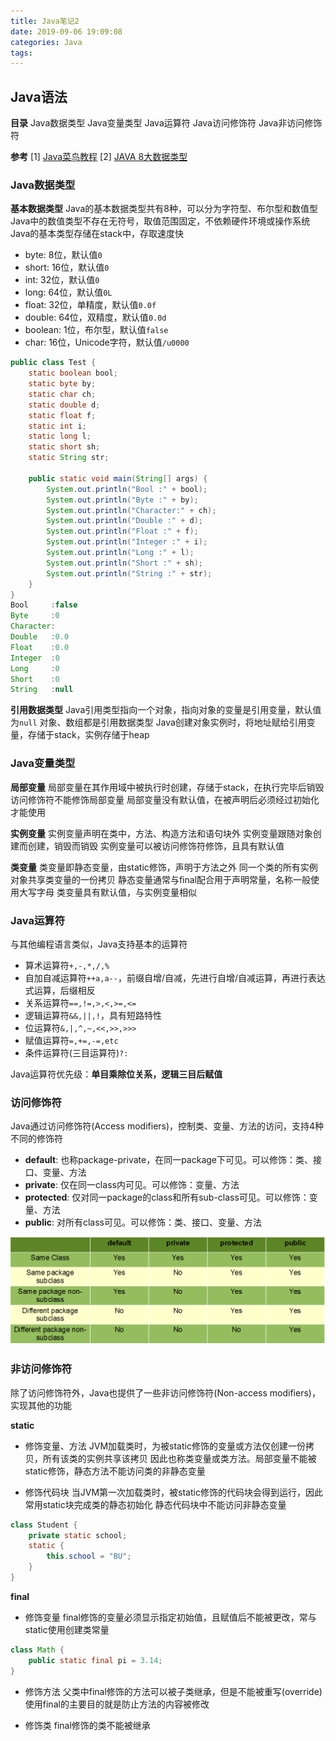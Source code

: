```yaml
---
title: Java笔记2
date: 2019-09-06 19:09:08
categories: Java
tags:
---
```

## Java语法
__目录__
Java数据类型
Java变量类型
Java运算符
Java访问修饰符
Java非访问修饰符

__参考__
[1] [Java菜鸟教程](https://www.runoob.com/java/java-tutorial.html) 
[2] [JAVA 8大数据类型](https://blog.csdn.net/qq_28328381/article/details/81163856)


### Java数据类型
__基本数据类型__
Java的基本数据类型共有8种，可以分为字符型、布尔型和数值型
Java中的数值类型不存在无符号，取值范围固定，不依赖硬件环境或操作系统
Java的基本类型存储在stack中，存取速度快
- byte: 8位，默认值`0`
- short: 16位，默认值`0`
- int: 32位，默认值`0`
- long: 64位，默认值`0L`
- float: 32位，单精度，默认值`0.0f`
- double: 64位，双精度，默认值`0.0d`
- boolean: 1位，布尔型，默认值`false`
- char: 16位，Unicode字符，默认值`/u0000`

<!-- more -->

```java
public class Test {
    static boolean bool;
    static byte by;
    static char ch;
    static double d;
    static float f;
    static int i;
    static long l;
    static short sh;
    static String str;
 
    public static void main(String[] args) {
        System.out.println("Bool :" + bool);
        System.out.println("Byte :" + by);
        System.out.println("Character:" + ch);
        System.out.println("Double :" + d);
        System.out.println("Float :" + f);
        System.out.println("Integer :" + i);
        System.out.println("Long :" + l);
        System.out.println("Short :" + sh);
        System.out.println("String :" + str);
    }
}
Bool     :false
Byte     :0
Character:
Double   :0.0
Float    :0.0
Integer  :0
Long     :0
Short    :0
String   :null
```

__引用数据类型__
Java引用类型指向一个对象，指向对象的变量是引用变量，默认值为`null`
对象、数组都是引用数据类型
Java创建对象实例时，将地址赋给引用变量，存储于stack，实例存储于heap

### Java变量类型
__局部变量__
局部变量在其作用域中被执行时创建，存储于stack，在执行完毕后销毁
访问修饰符不能修饰局部变量
局部变量没有默认值，在被声明后必须经过初始化才能使用

__实例变量__
实例变量声明在类中，方法、构造方法和语句块外
实例变量跟随对象创建而创建，销毁而销毁
实例变量可以被访问修饰符修饰，且具有默认值

__类变量__
类变量即静态变量，由static修饰，声明于方法之外
同一个类的所有实例对象共享类变量的一份拷贝
静态变量通常与final配合用于声明常量，名称一般使用大写字母
类变量具有默认值，与实例变量相似

### Java运算符
与其他编程语言类似，Java支持基本的运算符
- 算术运算符`+,-,*,/,%`
- 自加自减运算符`++a,a--`，前缀自增/自减，先进行自增/自减运算，再进行表达式运算，后缀相反
- 关系运算符`==,!=,>,<,>=,<=`
- 逻辑运算符`&&,||,!`，具有短路特性
- 位运算符`&,|,^,~,<<,>>,>>>`
- 赋值运算符`=,+=,-=,etc`
- 条件运算符(三目运算符)`?:`

Java运算符优先级：__单目乘除位关系，逻辑三目后赋值__

### 访问修饰符
Java通过访问修饰符(Access modifiers)，控制类、变量、方法的访问，支持4种不同的修饰符
- __default__: 也称package-private，在同一package下可见。可以修饰：类、接口、变量、方法
- __private__: 仅在同一class内可见。可以修饰：变量、方法
- __protected__: 仅对同一package的class和所有sub-class可见。可以修饰：变量、方法
- __public__: 对所有class可见。可以修饰：类、接口、变量、方法

![Modifier](Java笔记2/Modifier.png)

### 非访问修饰符
除了访问修饰符外，Java也提供了一些非访问修饰符(Non-access modifiers)，实现其他的功能

__static__
- 修饰变量、方法
JVM加载类时，为被static修饰的变量或方法仅创建一份拷贝，所有该类的实例共享该拷贝
因此也称类变量或类方法。局部变量不能被static修饰，静态方法不能访问类的非静态变量

- 修饰代码块
当JVM第一次加载类时，被static修饰的代码块会得到运行，因此常用static块完成类的静态初始化
静态代码块中不能访问非静态变量
```java
class Student {
    private static school;
    static {
        this.school = "BU";
    }
}
```

__final__
- 修饰变量
final修饰的变量必须显示指定初始值，且赋值后不能被更改，常与static使用创建类常量
```java
class Math {
    public static final pi = 3.14;
}

```
- 修饰方法
父类中final修饰的方法可以被子类继承，但是不能被重写(override)
使用final的主要目的就是防止方法的内容被修改

- 修饰类
final修饰的类不能被继承


